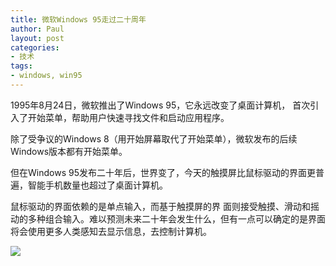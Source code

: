 ```yaml
---
title: 微软Windows 95走过二十周年
author: Paul
layout: post
categories:
- 技术
tags:
- windows, win95
---
```




1995年8月24日，微软推出了Windows 95，它永远改变了桌面计算机， 首次引入了开始菜单，帮助用户快速寻找文件和启动应用程序。

除了受争议的Windows 8（用开始屏幕取代了开始菜单），微软发布的后续Windows版本都有开始菜单。

但在Windows 95发布二十年后，世界变了，今天的触摸屏比鼠标驱动的界面更普遍，智能手机数量也超过了桌面计算机。

鼠标驱动的界面依赖的是单点输入，而基于触摸屏的界 面则接受触摸、滑动和摇动的多种组合输入。难以预测未来二十年会发生什么，但有一点可以确定的是界面将会使用更多人类感知去显示信息，去控制计算机。

![](http://img.hz.mk/2015-0709/win95.jpg!400px)